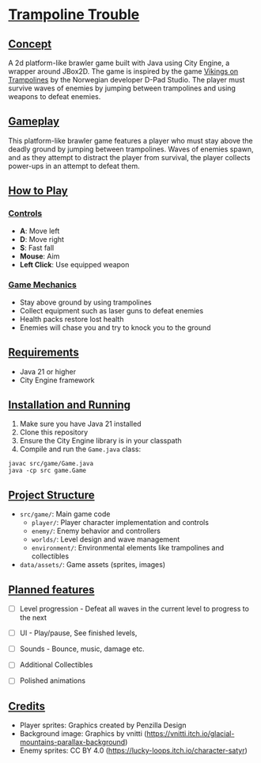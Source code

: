 # <u>Trampoline Trouble</u>

## <u>Concept</u>

A 2d platform-like brawler game built with Java using City Engine, a wrapper around JBox2D. The game is inspired by the game [Vikings on Trampolines](https://store.steampowered.com/app/748810/Vikings_On_Trampolines/) by the Norwegian developer D-Pad Studio. The player must survive waves of enemies by jumping between trampolines and using weapons to defeat enemies.


## <u>Gameplay</u>

This platform-like brawler game features a player who must stay above the deadly ground by jumping between trampolines. Waves of enemies spawn, and as they attempt to distract the player from survival, the player collects power-ups in an attempt to defeat them.


## <u>How to Play</u>

### <u>Controls</u>
- **A**: Move left
- **D**: Move right
- **S**: Fast fall
- **Mouse**: Aim
- **Left Click**: Use equipped weapon

### <u>Game Mechanics</u>
- Stay above ground by using trampolines
- Collect equipment such as laser guns to defeat enemies
- Health packs restore lost health
- Enemies will chase you and try to knock you to the ground

## <u>Requirements</u>
- Java 21 or higher
- City Engine framework

## <u>Installation and Running</u>
1. Make sure you have Java 21 installed
2. Clone this repository
3. Ensure the City Engine library is in your classpath
4. Compile and run the `Game.java` class:
```
javac src/game/Game.java
java -cp src game.Game
```

## <u>Project Structure</u>

- `src/game/`: Main game code
    - `player/`: Player character implementation and controls
    - `enemy/`: Enemy behavior and controllers
    - `worlds/`: Level design and wave management
    - `environment/`: Environmental elements like trampolines and collectibles
- `data/assets/`: Game assets (sprites, images)

## <u>Planned features</u>
- [ ] Level progression - Defeat all waves in the current level to progress to the next
- [ ] UI - Play/pause, See finished levels, 
- [ ] Sounds - Bounce, music, damage etc.
- [ ] Additional Collectibles
- [ ] Polished animations


## <u>Credits</u>
- Player sprites: Graphics created by Penzilla Design
- Background image: Graphics by vnitti (https://vnitti.itch.io/glacial-mountains-parallax-background)
- Enemy sprites: CC BY 4.0 (https://lucky-loops.itch.io/character-satyr)